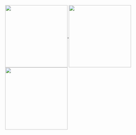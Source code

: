 <a href="https://github.com/russssl">
  <img height=200 align="center" src="https://github-readme-stats-russssls-projects.vercel.app/api?username=russssl&theme=transparent&show=prs_merged&show_icons=true&icon_color=2d8c4e" />
</a>
<a href="https://github.com/russssl">
  <img height=200 align="center" src="https://github-readme-stats-russssls-projects.vercel.app/api/top-langs?username=russssl&layout=compact&langs_count=8&card_width=320&theme=transparent&size_weight=0.5&count_weight=0.5" />
</a>
<a href="https://github.com/russssl">
  <img height=200 align="center" src="https://streak-stats.demolab.com/?user=russssl" />
</a>
